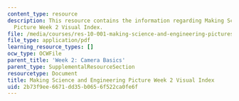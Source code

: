 ```yaml
---
content_type: resource
description: This resource contains the information regarding Making Science and Engineering
  Picture Week 2 Visual Index.
file: /media/courses/res-10-001-making-science-and-engineering-pictures-a-practical-guide-to-presenting-your-work-spring-2016/2b73f9ee6671dd35b0656f522ca0fe6f_MITRES_10_001S16_VI_Wk2.pdf
file_type: application/pdf
learning_resource_types: []
ocw_type: OCWFile
parent_title: 'Week 2: Camera Basics'
parent_type: SupplementalResourceSection
resourcetype: Document
title: Making Science and Engineering Picture Week 2 Visual Index
uid: 2b73f9ee-6671-dd35-b065-6f522ca0fe6f
---
```

